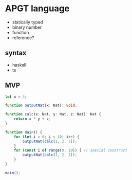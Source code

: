 # APGT language

- statically typed
- binary number
- function
- reference?

## syntax

- haskell
- ts

## MVP

```ts
let x = 3;

function outputNat(x: Nat): void;

function calc(x: Nat, y: Nat, z: Nat): Nat {
    return x * y + z;
}

function main() {
    for (let i = 0; i < 10; i++) {
        outputNat(calc(1, 2, 3));
    }
    for (const i of range(0, 10)) { // special construct
        outputNat(calc(1, 2, 3));
    }
}

main();
```
